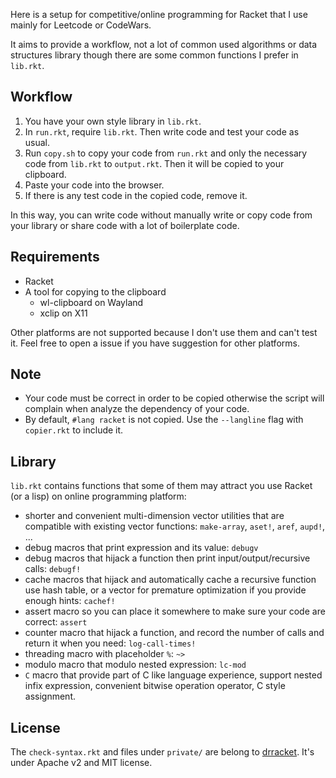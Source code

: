 Here is a setup for competitive/online programming for Racket that I use mainly for Leetcode or CodeWars.

It aims to provide a workflow, not a lot of common used algorithms or data structures library though there are some common functions I prefer in `lib.rkt`.

## Workflow

1. You have your own style library in `lib.rkt`.
2. In `run.rkt`, require `lib.rkt`. Then write code and test your code as usual.
3. Run `copy.sh` to copy your code from `run.rkt` and only the necessary code from `lib.rkt` to `output.rkt`. Then it will be copied to your clipboard.
4. Paste your code into the browser.
5. If there is any test code in the copied code, remove it.

In this way, you can write code without manually write or copy code from your library or share code with a lot of boilerplate code.

## Requirements

* Racket
* A tool for copying to the clipboard
  * wl-clipboard on Wayland
  * xclip on X11

Other platforms are not supported because I don't use them and can't test it. Feel free to open a issue if you have suggestion for other platforms.

## Note

* Your code must be correct in order to be copied otherwise the script will complain when analyze the dependency of your code.
* By default, `#lang racket` is not copied. Use the `--langline` flag with `copier.rkt` to include it.

## Library

`lib.rkt` contains functions that some of them may attract you use Racket (or a lisp) on online programming platform:

* shorter and convenient multi-dimension vector utilities that are compatible with existing vector functions: `make-array`, `aset!`, `aref`, `aupd!`, ...
* debug macros that print expression and its value: `debugv`
* debug macros that hijack a function then print input/output/recursive calls: `debugf!`
* cache macros that hijack and automatically cache a recursive function use hash table, or a vector for premature optimization if you provide enough hints: `cachef!`
* assert macro so you can place it somewhere to make sure your code are correct: `assert`
* counter macro that hijack a function, and record the number of calls and return it when you need: `log-call-times!`
* threading macro with placeholder `%`: `~>`
* modulo macro that modulo nested expression: `lc-mod`
* `C` macro that provide part of C like language experience, support nested infix expression, convenient bitwise operation operator, C style assignment.

## License

The `check-syntax.rkt` and files under `private/` are belong to [drracket](https://github.com/racket/drracket). It's under Apache v2 and MIT license.

